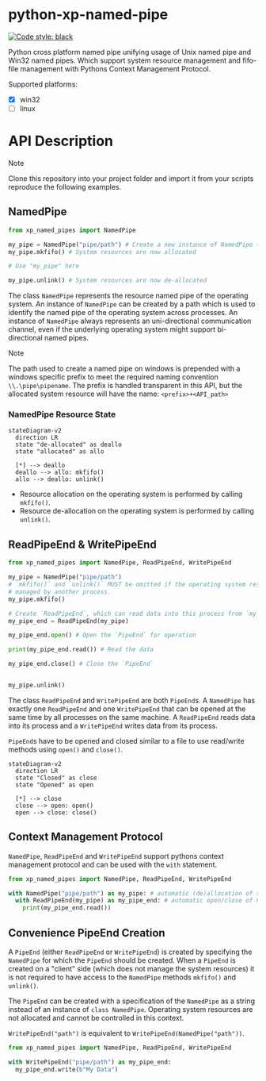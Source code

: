 # python-xp-named-pipe

[![Code style: black](https://img.shields.io/badge/code%20style-black-000000.svg)](https://github.com/psf/black)

Python cross platform named pipe unifying usage of Unix named pipe and Win32
named pipes. Which support system resource management and fifo-file management
with Pythons Context Management Protocol.

Supported platforms:

- [x] win32
- [ ] linux

# API Description

> [!NOTE]
> Clone this repository into your project folder and import it from your
> scripts reproduce the following examples.

## NamedPipe

```Python
from xp_named_pipes import NamedPipe

my_pipe = NamedPipe("pipe/path") # Create a new instance of NamedPipe (de-allocated)
my_pipe.mkfifo() # System resources are now allocated

# Use "my_pipe" here

my_pipe.unlink() # System resources are now de-allocated
```

The class `NamedPipe` represents the resource named pipe of the operating
system. An instance of `NamedPipe` can be created by a path which is used to
identify the named pipe of the operating system across processes. An instance
of `NamedPipe` always represents an uni-directional communication channel, even
if the underlying operating system might support bi-directional named pipes.

> [!NOTE]
> The path used to create a named pipe on windows is prepended with a windows
> specific prefix to meet the required naming convention `\\.\pipe\pipename`.
> The prefix is handled transparent in this API, but the allocated system
> resource will have the name: `<prefix>+<API_path>`

### NamedPipe Resource State

```mermaid
stateDiagram-v2
  direction LR
  state "de-allocated" as deallo
  state "allocated" as allo

  [*] --> deallo
  deallo --> allo: mkfifo()
  allo --> deallo: unlink()
```

- Resource allocation on the operating system is performed by calling `mkfifo()`.
- Resource de-allocation on the operating system is performed by calling `unlink()`.

## ReadPipeEnd & WritePipeEnd

```Python
from xp_named_pipes import NamedPipe, ReadPipeEnd, WritePipeEnd

my_pipe = NamedPipe("pipe/path")
# `mkfifo()` and `unlink()` MUST be omitted if the operating system resource is
# managed by another process.
my_pipe.mkfifo() 

# Create `ReadPipeEnd`, which can read data into this process from `my_pipe`
my_pipe_end = ReadPipeEnd(my_pipe) 

my_pipe_end.open() # Open the `PipeEnd` for operation

print(my_pipe_end.read()) # Read the data

my_pipe_end.close() # Close the `PipeEnd`


my_pipe.unlink()
```

The class `ReadPipeEnd` and `WritePipeEnd` are both `PipeEnd`s. A `NamedPipe`
has exactly one `ReadPipeEnd` and one `WritePipeEnd` that can be opened at the
same time by all processes on the same machine. A `ReadPipeEnd` reads data into
its process and a `WritePipeEnd` writes data from its process.

`PipeEnd`s have to be opened and closed similar to a file to use read/write
methods using `open()` and `close()`.

```mermaid
stateDiagram-v2
  direction LR
  state "Closed" as close
  state "Opened" as open

  [*] --> close
  close --> open: open()
  open --> close: close()
```

## Context Management Protocol

`NamedPipe`, `ReadPipeEnd` and `WritePipeEnd` support pythons context
management protocol and can be used with the `with` statement.

```Python
from xp_named_pipes import NamedPipe, ReadPipeEnd, WritePipeEnd

with NamedPipe("pipe/path") as my_pipe: # automatic (de)allocation of system resources
  with ReadPipeEnd(my_pipe) as my_pipe_end: # automatic open/close of PipeEnd
    print(my_pipe_end.read())
```

## Convenience PipeEnd Creation

A `PipeEnd` (either `ReadPipeEnd` or `WritePipeEnd`) is created by specifying
the `NamedPipe` for which the `PipeEnd` should be created. When a `PipeEnd` is
created on a "client" side (which does not manage the system resources) it is
not required to have access to the `NamedPipe` methods `mkfifo()` and
`unlink()`.

The `PipeEnd` can be created with a specification of the `NamedPipe` as a
string instead of an instance of `class NamedPipe`. Operating system resources
are not allocated and cannot be controlled in this context.

`WritePipeEnd("path")` is equivalent to `WritePipeEnd(NamedPipe("path"))`.

```Python
from xp_named_pipes import NamedPipe, ReadPipeEnd, WritePipeEnd

with WritePipeEnd("pipe/path") as my_pipe_end:
  my_pipe_end.write(b"My Data")
```
